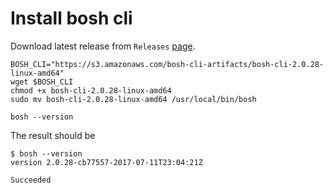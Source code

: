 # Install bosh cli

Download latest release from `Releases` 
[page](https://github.com/cloudfoundry/bosh-cli/releases).

```exec
BOSH_CLI="https://s3.amazonaws.com/bosh-cli-artifacts/bosh-cli-2.0.28-linux-amd64"
wget $BOSH_CLI
chmod +x bosh-cli-2.0.28-linux-amd64
sudo mv bosh-cli-2.0.28-linux-amd64 /usr/local/bin/bosh

bosh --version
```

The result should be

```
$ bosh --version
version 2.0.28-cb77557-2017-07-11T23:04:21Z

Succeeded
```

